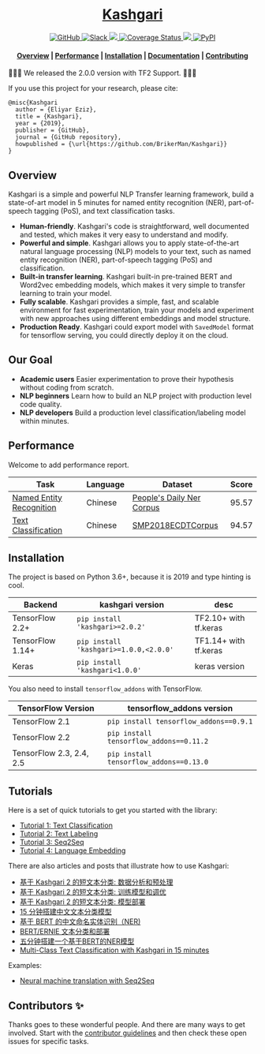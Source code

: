 <!-- prettier-ignore-start -->
<!-- markdownlint-disable -->
<h1 align="center">
    <a href='https://en.wikipedia.org/wiki/Mahmud_al-Kashgari'>Kashgari</a>
</h1>

<p align="center">
    <a href="https://github.com/BrikerMan/kashgari/blob/master/LICENSE">
        <img alt="GitHub" src="https://img.shields.io/github/license/BrikerMan/kashgari.svg?color=blue&style=popout">
    </a>
    <a href="https://join.slack.com/t/kashgari/shared_invite/enQtODU4OTEzNDExNjUyLTY0MzI4MGFkZmRkY2VmMzdmZjRkZTYxMmMwNjMyOTI1NGE5YzQ2OTZkYzA1YWY0NTkyMDdlZGY5MGI5N2U4YzM">
        <img alt="Slack" src="https://img.shields.io/badge/chat-Slack-blueviolet?logo=Slack&style=popout">
    </a>
    <a href="https://travis-ci.com/BrikerMan/Kashgari">
        <img src="https://travis-ci.com/BrikerMan/Kashgari.svg?branch=master"/>
    </a>
    <a href='https://coveralls.io/github/BrikerMan/Kashgari?branch=master'>
        <img src='https://coveralls.io/repos/github/BrikerMan/Kashgari/badge.svg?branch=master' alt='Coverage Status'/>
    </a>
     <a href="https://pepy.tech/project/kashgari">
        <img src="https://pepy.tech/badge/kashgari"/>
    </a>
    <a href="https://pypi.org/project/kashgari/">
        <img alt="PyPI" src="https://img.shields.io/pypi/v/kashgari.svg">
    </a>
</p>

<h4 align="center">
    <a href="#overview">Overview</a> |
    <a href="#performance">Performance</a> |
    <a href="#installation">Installation</a> |
    <a href="https://kashgari.readthedocs.io/">Documentation</a> |
    <a href="https://kashgari.readthedocs.io/about/contributing/">Contributing</a>
</h4>

<!-- markdownlint-enable -->
<!-- prettier-ignore-end -->

🎉🎉🎉 We released the 2.0.0 version with TF2 Support. 🎉🎉🎉

If you use this project for your research, please cite:

```
@misc{Kashgari
  author = {Eliyar Eziz},
  title = {Kashgari},
  year = {2019},
  publisher = {GitHub},
  journal = {GitHub repository},
  howpublished = {\url{https://github.com/BrikerMan/Kashgari}}
}
```

## Overview

Kashgari is a simple and powerful NLP Transfer learning framework, build a state-of-art model in 5 minutes for named entity recognition (NER), part-of-speech tagging (PoS), and text classification tasks.

- **Human-friendly**. Kashgari's code is straightforward, well documented and tested, which makes it very easy to understand and modify.
- **Powerful and simple**. Kashgari allows you to apply state-of-the-art natural language processing (NLP) models to your text, such as named entity recognition (NER), part-of-speech tagging (PoS) and classification.
- **Built-in transfer learning**. Kashgari built-in pre-trained BERT and Word2vec embedding models, which makes it very simple to transfer learning to train your model.
- **Fully scalable**. Kashgari provides a simple, fast, and scalable environment for fast experimentation, train your models and experiment with new approaches using different embeddings and model structure.
- **Production Ready**. Kashgari could export model with `SavedModel` format for tensorflow serving, you could directly deploy it on the cloud.

## Our Goal

- **Academic users** Easier experimentation to prove their hypothesis without coding from scratch.
- **NLP beginners** Learn how to build an NLP project with production level code quality.
- **NLP developers** Build a production level classification/labeling model within minutes.

## Performance

Welcome to add performance report.

| Task                       | Language | Dataset                     | Score |
| -------------------------- | -------- | --------------------------- | ----- |
| [Named Entity Recognition] | Chinese  | [People's Daily Ner Corpus] | 95.57 |
| [Text Classification]      | Chinese  | [SMP2018ECDTCorpus]         | 94.57 |

## Installation

The project is based on Python 3.6+, because it is 2019 and type hinting is cool.

| Backend          | kashgari version                       | desc                  |
| ---------------- | -------------------------------------- | --------------------- |
| TensorFlow 2.2+  | `pip install 'kashgari>=2.0.2'`        | TF2.10+ with tf.keras |
| TensorFlow 1.14+ | `pip install 'kashgari>=1.0.0,<2.0.0'` | TF1.14+ with tf.keras |
| Keras            | `pip install 'kashgari<1.0.0'`         | keras version         |

You also need to install `tensorflow_addons` with TensorFlow.

| TensorFlow Version       | tensorflow_addons version               |
| ------------------------ | --------------------------------------- |
| TensorFlow 2.1           | `pip install tensorflow_addons==0.9.1`  |
| TensorFlow 2.2           | `pip install tensorflow_addons==0.11.2` |
| TensorFlow 2.3, 2.4, 2.5 | `pip install tensorflow_addons==0.13.0` |

## Tutorials

Here is a set of quick tutorials to get you started with the library:

- [Tutorial 1: Text Classification](./docs/tutorial/text-classification.md)
- [Tutorial 2: Text Labeling](./docs/tutorial/text-labeling.md)
- [Tutorial 3: Seq2Seq](./docs/tutorial/seq2seq.md)
- [Tutorial 4: Language Embedding](./docs/embeddings/index.md)

There are also articles and posts that illustrate how to use Kashgari:

- [基于 Kashgari 2 的短文本分类: 数据分析和预处理](https://eliyar.biz/short_text_classificaion_with_kashgari_v2_part_1/index.html)
- [基于 Kashgari 2 的短文本分类: 训练模型和调优](https://eliyar.biz/short_text_classificaion_with_kashgari_v2_part_2)
- [基于 Kashgari 2 的短文本分类: 模型部署](https://eliyar.biz/short_text_classificaion_with_kashgari_v2_part_3)
- [15 分钟搭建中文文本分类模型](https://eliyar.biz/nlp_chinese_text_classification_in_15mins/)
- [基于 BERT 的中文命名实体识别（NER)](https://eliyar.biz/nlp_chinese_bert_ner/)
- [BERT/ERNIE 文本分类和部署](https://eliyar.biz/nlp_train_and_deploy_bert_text_classification/)
- [五分钟搭建一个基于BERT的NER模型](https://www.jianshu.com/p/1d6689851622)
- [Multi-Class Text Classification with Kashgari in 15 minutes](https://medium.com/@BrikerMan/multi-class-text-classification-with-kashgari-in-15mins-c3e744ce971d)

Examples:

- [Neural machine translation with Seq2Seq](./examples/translate_with_seq2seq.ipynb)

## Contributors ✨

Thanks goes to these wonderful people. And there are many ways to get involved.
Start with the [contributor guidelines](./docs/about/contributing.md) and then check these open issues for specific tasks.

[Named Entity Recognition]: /tutorial/text-labeling/#chinese-ner-performance
[People's Daily Ner Corpus]: /apis/corpus/#kashgari.corpus.ChineseDailyNerCorpus
[Text Classification]: /tutorial/text-classification/#short-sentence-classification-performance
[SMP2018ECDTCorpus]: /apis/corpus/#kashgari.corpus.SMP2018ECDTCorpus

